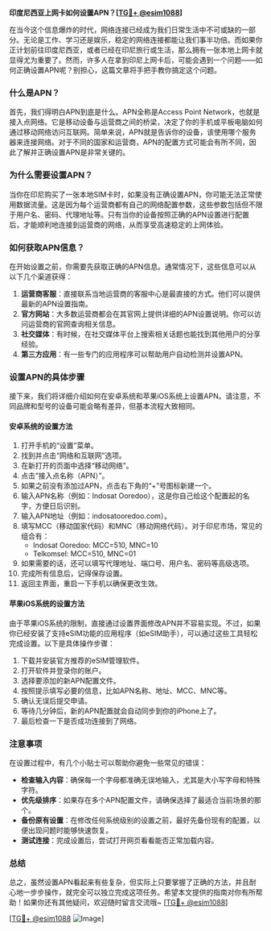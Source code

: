 **印度尼西亚上网卡如何设置APN？[[TG💪+ @esim1088](https://t.me/s/esim1088)]**

在当今这个信息爆炸的时代，网络连接已经成为我们日常生活中不可或缺的一部分。无论是工作、学习还是娱乐，稳定的网络连接都能让我们事半功倍。而如果你正计划前往印度尼西亚，或者已经在印尼旅行或生活，那么拥有一张本地上网卡就显得尤为重要了。然而，许多人在拿到印尼上网卡后，可能会遇到一个问题——如何正确设置APN呢？别担心，这篇文章将手把手教你搞定这个问题。

### 什么是APN？

首先，我们得明白APN到底是什么。APN全称是Access Point Network，也就是接入点网络。它是移动设备与运营商之间的桥梁，决定了你的手机或平板电脑如何通过移动网络访问互联网。简单来说，APN就是告诉你的设备，该使用哪个服务器来连接网络。对于不同的国家和运营商，APN的配置方式可能会有所不同，因此了解并正确设置APN是非常关键的。

### 为什么需要设置APN？

当你在印尼购买了一张本地SIM卡时，如果没有正确设置APN，你可能无法正常使用数据流量。这是因为每个运营商都有自己的网络配置参数，这些参数包括但不限于用户名、密码、代理地址等。只有当你的设备按照正确的APN设置进行配置后，才能顺利地连接到运营商的网络，从而享受高速稳定的上网体验。

### 如何获取APN信息？

在开始设置之前，你需要先获取正确的APN信息。通常情况下，这些信息可以从以下几个渠道获得：

1. **运营商客服**：直接联系当地运营商的客服中心是最直接的方式。他们可以提供最新的APN设置指南。
2. **官方网站**：大多数运营商都会在其官网上提供详细的APN设置说明。你可以访问运营商的官网查询相关信息。
3. **社交媒体**：有时候，在社交媒体平台上搜索相关话题也能找到其他用户的分享经验。
4. **第三方应用**：有一些专门的应用程序可以帮助用户自动检测并设置APN。

### 设置APN的具体步骤

接下来，我们将详细介绍如何在安卓系统和苹果iOS系统上设置APN。请注意，不同品牌和型号的设备可能会略有差异，但基本流程大致相同。

#### 安卓系统的设置方法

1. 打开手机的“设置”菜单。
2. 找到并点击“网络和互联网”选项。
3. 在新打开的页面中选择“移动网络”。
4. 点击“接入点名称（APN）”。
5. 如果之前没有添加过APN，点击右下角的“+”号图标新建一个。
6. 输入APN名称（例如：Indosat Ooredoo），这是你自己给这个配置起的名字，方便日后识别。
7. 输入APN地址（例如：indosatooredoo.com）。
8. 填写MCC（移动国家代码）和MNC（移动网络代码）。对于印尼市场，常见的组合有：
   - Indosat Ooredoo: MCC=510, MNC=10
   - Telkomsel: MCC=510, MNC=01
9. 如果需要的话，还可以填写代理地址、端口号、用户名、密码等高级选项。
10. 完成所有信息后，记得保存设置。
11. 返回主界面，重启一下手机以确保更改生效。

#### 苹果iOS系统的设置方法

由于苹果iOS系统的限制，直接通过设置界面修改APN并不容易实现。不过，如果你已经安装了支持eSIM功能的应用程序（如eSIM助手），可以通过这些工具轻松完成设置。以下是具体操作步骤：

1. 下载并安装官方推荐的eSIM管理软件。
2. 打开软件并登录你的账户。
3. 选择要添加的新APN配置文件。
4. 按照提示填写必要的信息，比如APN名称、地址、MCC、MNC等。
5. 确认无误后提交申请。
6. 等待几分钟后，新的APN配置就会自动同步到你的iPhone上了。
7. 最后检查一下是否成功连接到了网络。

### 注意事项

在设置过程中，有几个小贴士可以帮助你避免一些常见的错误：

- **检查输入内容**：确保每一个字母都准确无误地输入，尤其是大小写字母和特殊字符。
- **优先级排序**：如果存在多个APN配置文件，请确保选择了最适合当前场景的那个。
- **备份原有设置**：在修改任何系统级别的设置之前，最好先备份现有的配置，以便出现问题时能够快速恢复。
- **测试连接**：完成设置后，尝试打开网页看看能否正常加载内容。

### 总结

总之，虽然设置APN看起来有些复杂，但实际上只要掌握了正确的方法，并且耐心地一步步操作，就完全可以独立完成这项任务。希望本文提供的指南对你有所帮助！如果你还有其他疑问，欢迎随时留言交流哦~ [[TG💪+ @esim1088](https://t.me/s/esim1088)]

[[TG💪+ @esim1088](https://t.me/s/esim1088) ![Image](https://i.postimg.cc/4NQfJmqS/Snipaste-2025-05-13-00-14-12.png)]
